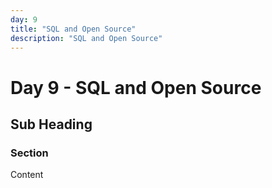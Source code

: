 ```yaml
---
day: 9
title: "SQL and Open Source"
description: "SQL and Open Source"
---
```


# Day 9 - SQL and Open Source

<!-- Course content goes here -->

## Sub Heading

### Section
Content
